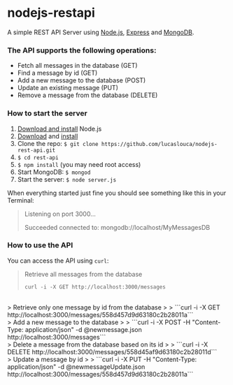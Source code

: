 # nodejs-restapi
A simple REST API Server using <a href="https://nodejs.org" target="_blank">Node.js</a>, <a href="http://expressjs.com" target="_blank">Express</a> and <a href="https://www.mongodb.org" target="_blank">MongoDB</a>.

### The API supports the following operations:
- Fetch all messages in the database (GET)
- Find a message by id (GET)
- Add a new message to the database (POST)
- Update an existing message (PUT)
- Remove a message from the database (DELETE)

### How to start the server
1. <a href="https://nodejs.org/download/" target="_blank">Download and install</a> Node.js
2. <a href="https://www.mongodb.org/downloads" target="_blank">Download</a> and <a href="http://docs.mongodb.org/manual/tutorial/install-mongodb-on-os-x/" target="_blank">install</a>
3. Clone the repo: `$ git clone https://github.com/lucaslouca/nodejs-rest-api.git` 
4. `$ cd rest-api`
5. `$ npm install` (you may need root access)
6. Start MongoDB: `$ mongod`
7. Start the server: `$ node server.js`

When everything started just fine you should see something like this in your Terminal:
> Listening on port 3000...
>
> Succeeded connected to: mongodb://localhost/MyMessagesDB

### How to use the API
You can access the API using ``curl``:
> Retrieve all messages from the database
>
> ```curl -i -X GET http://localhost:3000/messages```	

<br>
> Retrieve only one message by id from the database
>
> ```curl -i -X GET http://localhost:3000/messages/558d457d9d63180c2b28011a```	

<br>
> Add a new message to the database
>
> ```curl -i -X POST -H "Content-Type: application/json" -d @newmessage.json http://localhost:3000/messages```

<br>
> Delete a message from the database based on its id
>
> ```curl -i -X DELETE http://localhost:3000/messages/558d45af9d63180c2b28011d```

<br>
> Update a message by id
>
> ```curl -i -X PUT -H "Content-Type: application/json" -d @newmessageUpdate.json http://localhost:3000/messages/558d457d9d63180c2b28011a```
